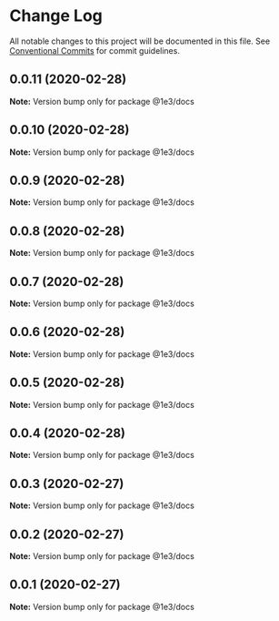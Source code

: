 # Change Log

All notable changes to this project will be documented in this file.
See [Conventional Commits](https://conventionalcommits.org) for commit guidelines.

## 0.0.11 (2020-02-28)

**Note:** Version bump only for package @1e3/docs





## 0.0.10 (2020-02-28)

**Note:** Version bump only for package @1e3/docs





## 0.0.9 (2020-02-28)

**Note:** Version bump only for package @1e3/docs





## 0.0.8 (2020-02-28)

**Note:** Version bump only for package @1e3/docs





## 0.0.7 (2020-02-28)

**Note:** Version bump only for package @1e3/docs





## 0.0.6 (2020-02-28)

**Note:** Version bump only for package @1e3/docs





## 0.0.5 (2020-02-28)

**Note:** Version bump only for package @1e3/docs





## 0.0.4 (2020-02-28)

**Note:** Version bump only for package @1e3/docs





## 0.0.3 (2020-02-27)

**Note:** Version bump only for package @1e3/docs





## 0.0.2 (2020-02-27)

**Note:** Version bump only for package @1e3/docs





## 0.0.1 (2020-02-27)

**Note:** Version bump only for package @1e3/docs
